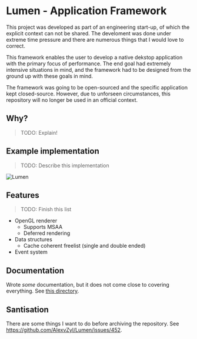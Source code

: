 # Lumen - Application Framework

This project was developed as part of an engineering start-up, of which the explicit context can not be shared.  The develoment was done under extreme time pressure and there are numerous things that I would love to correct.

This framework enables the user to develop a native dekstop application with the primary focus of performance.  The end goal had extremely intensive situations in mind, and the framework had to be designed from the ground up with these goals in mind.

The framework was going to be open-sourced and the specific application kept closed-source.  However, due to unforseen circumstances, this repository will no longer be used in an official context.

## Why?

> TODO: Explain!

## Example implementation

> TODO: Describe this implementation

![Lumen](https://user-images.githubusercontent.com/81622310/163559433-4111b588-9fdf-46b0-bbbe-ee3415ed7429.png)

## Features

> TODO: Finish this list

- OpenGL renderer
  - Supports MSAA
  - Deferred rendering
- Data structures
  - Cache coherent freelist (single and double ended)
- Event system

## Documentation

Wrote *some* documentation, but it does not come close to covering everything.  See [this directory](https://github.com/AlexvZyl/Lumen/tree/Main/ElecDev_Graphics_Application/Documentation).

## Santisation

There are some things I want to do before archiving the repository.  See https://github.com/AlexvZyl/Lumen/issues/452.
